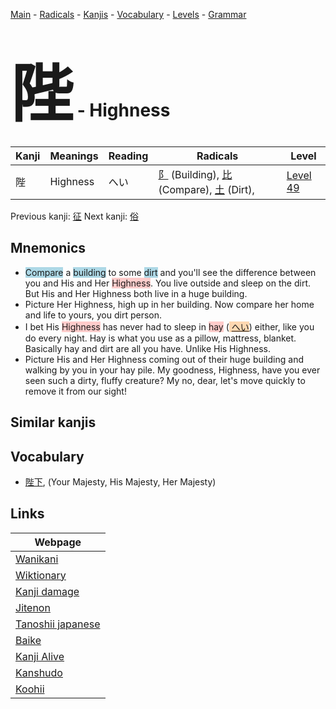 <style> bigfont {font-size: 100px}</style>
[Main](../index.md) -
[Radicals](../radicals.md) -
[Kanjis](../kanjis.md) -
[Vocabulary](../vocabulary.md) -
[Levels](../levels.md) -
[Grammar](../grammar.md)
# <bigfont> 陛</bigfont> - Highness 

| Kanji | Meanings | Reading | Radicals | Level |
| --- | --- | --- | --- | --- |
| 陛 | Highness | へい | [阝](../radicals/阝.md) (Building), [比](../radicals/比.md) (Compare), [土](../radicals/土.md) (Dirt),  | [Level 49](../levels/wk_level49.md) |

Previous kanji: [征](征.md) Next kanji: [俗](俗.md) 

## Mnemonics
 * <span style="background-color:#ADD8E6"> Compare</span> a <span style="background-color:#ADD8E6"> building</span> to some <span style="background-color:#ADD8E6"> dirt</span> and you'll see the difference between you and His and Her <span style="background-color:#ffcccb"> Highness</span>. You live outside and sleep on the dirt. But His and Her Highness both live in a huge building.
* Picture Her Highness, high up in her building. Now compare her home and life to yours, you dirt person.
* I bet His <span style="background-color:#ffcccb"> Highness</span> has never had to sleep in <span style="background-color:#ffcccb"> hay</span> (<span style="background-color:#fed8b1"> [へい](https://jisho.org/search/へい)</span>) either, like you do every night. Hay is what you use as a pillow, mattress, blanket. Basically hay and dirt are all you have. Unlike His Highness.
* Picture His and Her Highness coming out of their huge building and walking by you in your hay pile. My goodness, Highness, have you ever seen such a dirty, fluffy creature? My no, dear, let's move quickly to remove it from our sight!


## Similar kanjis
 


## Vocabulary
 * [陛下](../vocabulary/陛.md), (Your Majesty, His Majesty, Her Majesty)



## Links 

| Webpage |
| --- |
| [Wanikani          ](https://www.wanikani.com/kanji/陛) |
| [Wiktionary        ](https://en.wiktionary.org/wiki/陛) |
| [Kanji damage      ](http://www.kanjidamage.com/kanji/search?utf8=✓&q=陛) |
| [Jitenon           ](https://jitenon.com/kanji/陛) |
| [Tanoshii japanese ](https://www.tanoshiijapanese.com/dictionary/kanji.cfm?k=陛) |
| [Baike             ](https://baike.baidu.com/item/陛) |
| [Kanji Alive       ](https://app.kanjialive.com/陛) |
| [Kanshudo          ](https://www.kanshudo.com/searchmn?q=陛) |
| [Koohii            ](https://kanji.koohii.com/study/kanji/陛) |
